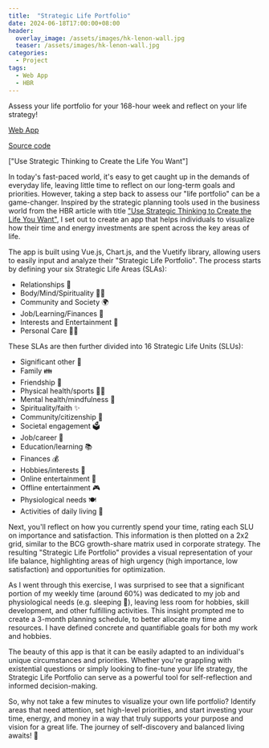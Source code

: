 ```yaml
---
title:  "Strategic Life Portfolio"
date: 2024-06-18T17:00:00+08:00
header:
  overlay_image: /assets/images/hk-lenon-wall.jpg
  teaser: /assets/images/hk-lenon-wall.jpg
categories:
  - Project
tags:
  - Web App
  - HBR
---
```

Assess your life portfolio for your 168-hour week and reflect on your life strategy!

[Web App](https://cameronlai.com/strategic-life-portfolio)

[Source code](https://github.com/cameronlai/strategic-life-portfolio)

["Use Strategic Thinking to Create the Life You Want"]


In today's fast-paced world, it's easy to get caught up in the demands of everyday life, leaving little time to reflect on our long-term goals and priorities. However, taking a step back to assess our "life portfolio" can be a game-changer. Inspired by the strategic planning tools used in the business world from the HBR article with title ["Use Strategic Thinking to Create the Life You Want"](https://hbr.org/2023/12/use-strategic-thinking-to-create-the-life-you-want?ab=seriesnav-bigidea),  I set out to create an app that helps individuals to visualize how their time and energy investments are spent across the key areas of life.

The app is built using Vue.js, Chart.js, and the Vuetify library, allowing users to easily input and analyze their "Strategic Life Portfolio". The process starts by defining your six Strategic Life Areas (SLAs):

- Relationships 🤗
- Body/Mind/Spirituality 🧘‍♀️
- Community and Society 🌍
- Job/Learning/Finances 💼
- Interests and Entertainment 🎨
- Personal Care 💆‍♂️

These SLAs are then further divided into 16 Strategic Life Units (SLUs):

- Significant other 💑
- Family 👪
- Friendship 🤝
- Physical health/sports 🏃‍♀️
- Mental health/mindfulness 🧠
- Spirituality/faith ✨
- Community/citizenship 🌳
- Societal engagement 🗳️
- Job/career 💼
- Education/learning 📚
- Finances 💰
- Hobbies/interests 🎨
- Online entertainment 📱
- Offline entertainment 🎮
- Physiological needs 🍽️
- Activities of daily living 🛀

Next, you'll reflect on how you currently spend your time, rating each SLU on importance and satisfaction. This information is then plotted on a 2x2 grid, similar to the BCG growth-share matrix used in corporate strategy. The resulting "Strategic Life Portfolio" provides a visual representation of your life balance, highlighting areas of high urgency (high importance, low satisfaction) and opportunities for optimization.

As I went through this exercise, I was surprised to see that a significant portion of my weekly time (around 60%) was dedicated to my job and physiological needs (e.g. sleeping 🥱), leaving less room for hobbies, skill development, and other fulfilling activities. This insight prompted me to create a 3-month planning schedule, to better allocate my time and resources. I have defined concrete and quantifiable goals for both my work and hobbies.

The beauty of this app is that it can be easily adapted to an individual's unique circumstances and priorities. Whether you're grappling with existential questions or simply looking to fine-tune your life strategy, the Strategic Life Portfolio can serve as a powerful tool for self-reflection and informed decision-making.

So, why not take a few minutes to visualize your own life portfolio? Identify areas that need attention, set high-level priorities, and start investing your time, energy, and money in a way that truly supports your purpose and vision for a great life. The journey of self-discovery and balanced living awaits! 🚀